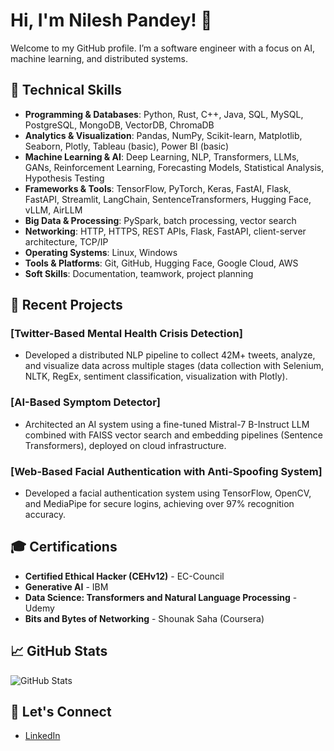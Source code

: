 # Hi, I'm Nilesh Pandey! 👋

Welcome to my GitHub profile. I’m a software engineer with a focus on AI, machine learning, and distributed systems.

## 🚀 Technical Skills
- **Programming & Databases**: Python, Rust, C++, Java, SQL, MySQL, PostgreSQL, MongoDB, VectorDB, ChromaDB
- **Analytics & Visualization**: Pandas, NumPy, Scikit-learn, Matplotlib, Seaborn, Plotly, Tableau (basic), Power BI (basic)
- **Machine Learning & AI**: Deep Learning, NLP, Transformers, LLMs, GANs, Reinforcement Learning, Forecasting Models, Statistical Analysis, Hypothesis Testing
- **Frameworks & Tools**: TensorFlow, PyTorch, Keras, FastAI, Flask, FastAPI, Streamlit, LangChain, SentenceTransformers, Hugging Face, vLLM, AirLLM
- **Big Data & Processing**: PySpark, batch processing, vector search
- **Networking**: HTTP, HTTPS, REST APIs, Flask, FastAPI, client-server architecture, TCP/IP
- **Operating Systems**: Linux, Windows
- **Tools & Platforms**: Git, GitHub, Hugging Face, Google Cloud, AWS
- **Soft Skills**: Documentation, teamwork, project planning

## 📝 Recent Projects
### [Twitter-Based Mental Health Crisis Detection]
- Developed a distributed NLP pipeline to collect 42M+ tweets, analyze, and visualize data across multiple stages (data collection with Selenium, NLTK, RegEx, sentiment classification, visualization with Plotly).
  
### [AI-Based Symptom Detector]
- Architected an AI system using a fine-tuned Mistral-7 B-Instruct LLM combined with FAISS vector search and embedding pipelines (Sentence Transformers), deployed on cloud infrastructure.

### [Web-Based Facial Authentication with Anti-Spoofing System]
- Developed a facial authentication system using TensorFlow, OpenCV, and MediaPipe for secure logins, achieving over 97% recognition accuracy.

## 🎓 Certifications
- **Certified Ethical Hacker (CEHv12)** - EC-Council
- **Generative AI** - IBM
- **Data Science: Transformers and Natural Language Processing** - Udemy
- **Bits and Bytes of Networking** - Shounak Saha (Coursera)

## 📈 GitHub Stats
![GitHub Stats](https://github-readme-stats.vercel.app/api?username=nilesh13github&show_icons=true&hide_title=true)


## 🌱 Let's Connect
- [LinkedIn](linkedin.com/in/nilesh-pandey-ai-sec/)
